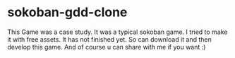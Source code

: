 # sokoban-gdd-clone
This Game was a case study. 
It was a typical sokoban game. 
I tried to make it with free assets. 
It has not finished yet. 
So can download it and then develop this game. And of course u can share with me if you want :)
